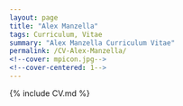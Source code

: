 ```yaml
---
layout: page
title: "Alex Manzella"
tags: Curriculum, Vitae
summary: "Alex Manzella Curriculum Vitae"
permalink: /CV-Alex-Manzella/
<!--cover: mpicon.jpg-->
<!--cover-centered: 1-->
---
```


{% include CV.md %}
